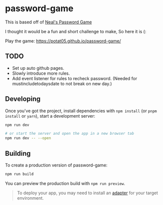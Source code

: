 # password-game

This is based off of [Neal's Password Game](https://neal.fun/password-game/)

I thought it would be a fun and short challenge to make, So here it is (:

Play the game: https://potat05.github.io/password-game/

## TODO

* Set up auto github pages.
* Slowly introduce more rules.
* Add event listener for rules to recheck password. (Needed for mustincludetodaysdate to not break on new day.)

## Developing

Once you've got the project, install dependencies with `npm install` (or `pnpm install` or `yarn`), start a development server:

```bash
npm run dev

# or start the server and open the app in a new browser tab
npm run dev -- --open
```

## Building

To create a production version of password-game:

```bash
npm run build
```

You can preview the production build with `npm run preview`.

> To deploy your app, you may need to install an [adapter](https://kit.svelte.dev/docs/adapters) for your target environment.

